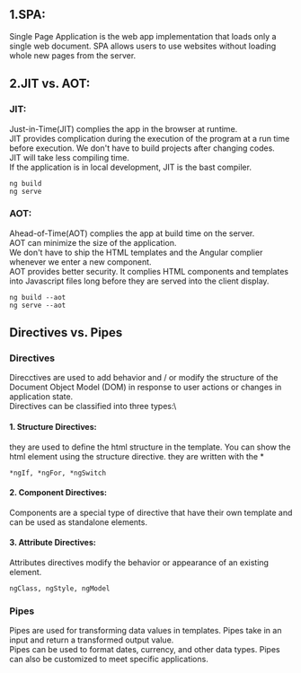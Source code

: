 ## 1.SPA:
Single Page Application is the web app implementation that loads only a single web document.
SPA allows users to use websites without loading whole new pages from the server.
  
## 2.JIT vs. AOT:
### JIT:
Just-in-Time(JIT) complies the app in the browser at runtime.\
JIT provides complication during the execution of the program at a run time before execution. We don't have to build projects after changing codes.\
JIT will take less compiling time.\
If the application is in local development, JIT is the bast compiler.
```
ng build
ng serve
```
### AOT:
Ahead-of-Time(AOT) complies the app at build time on the server.\
AOT can minimize the size of the application.\
We don't have to ship the HTML templates and the Angular complier whenever we enter a new component.\
AOT provides better security. It complies HTML components and templates into Javascript files long before they are served 
into the client display.
```
ng build --aot
ng serve --aot
```

## Directives vs. Pipes
### Directives
Direcctives are used to add behavior and / or modify the structure of the Document Object Model (DOM) in response to user actions or changes in application state.\
Directives can be classified into three types:\
#### 1. Structure Directives: 
they are used to define the html structure in the template. 
You can show the html element using the structure directive.  they are written with the *
```
*ngIf, *ngFor, *ngSwitch
```
#### 2. Component Directives: 
Components are a special type of directive that have their own template and can be used as standalone elements.
#### 3. Attribute Directives:
Attributes directives modify the behavior or appearance of an existing element.
```
ngClass, ngStyle, ngModel
```
### Pipes
Pipes are used for transforming data values in templates. Pipes take in an input and return a transformed output value.\
Pipes can be used to format dates, currency, and other data types. 
Pipes can also be customized to meet specific applications.
